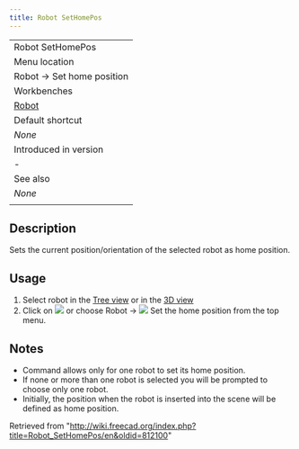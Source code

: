 ```yaml
---
title: Robot SetHomePos
---
```


|                                             |
| ------------------------------------------- |
| Robot SetHomePos                            |
| Menu location                               |
| Robot → Set home position                   |
| Workbenches                                 |
| [Robot](/Robot_Workbench "Robot Workbench") |
| Default shortcut                            |
| _None_                                      |
| Introduced in version                       |
| -                                           |
| See also                                    |
| _None_                                      |
|                                             |

## Description

Sets the current position/orientation of the selected robot as home position.

## Usage

1. Select robot in the [Tree view](/Tree_view "Tree view") or in the [3D view](/3D_view "3D view")
2. Click on ![](/images/Robot_SetHomePos.svg) or choose Robot → ![](/images/Robot_SetHomePos.svg) Set the home position from the top menu.

## Notes

- Command allows only for one robot to set its home position.
- If none or more than one robot is selected you will be prompted to choose only one robot.
- Initially, the position when the robot is inserted into the scene will be defined as home position.

Retrieved from "<http://wiki.freecad.org/index.php?title=Robot_SetHomePos/en&oldid=812100>"
